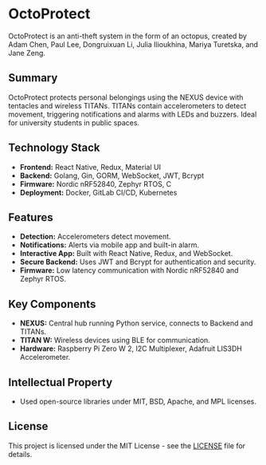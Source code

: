 # OctoProtect

OctoProtect is an anti-theft system in the form of an octopus, created by Adam Chen, Paul Lee, Dongruixuan Li, Julia Ilioukhina, Mariya Turetska, and Jane Zeng.

## Summary

OctoProtect protects personal belongings using the NEXUS device with tentacles and wireless TITANs. TITANs contain accelerometers to detect movement, triggering notifications and alarms with LEDs and buzzers. Ideal for university students in public spaces.

## Technology Stack

- **Frontend:** React Native, Redux, Material UI
- **Backend:** Golang, Gin, GORM, WebSocket, JWT, Bcrypt
- **Firmware:** Nordic nRF52840, Zephyr RTOS, C
- **Deployment:** Docker, GitLab CI/CD, Kubernetes

## Features

- **Detection:** Accelerometers detect movement.
- **Notifications:** Alerts via mobile app and built-in alarm.
- **Interactive App:** Built with React Native, Redux, and WebSocket.
- **Secure Backend:** Uses JWT and Bcrypt for authentication and security.
- **Firmware:** Low latency communication with Nordic nRF52840 and Zephyr RTOS.

## Key Components

- **NEXUS:** Central hub running Python service, connects to Backend and TITANs.
- **TITAN W:** Wireless devices using BLE for communication.
- **Hardware:** Raspberry Pi Zero W 2, I2C Multiplexer, Adafruit LIS3DH Accelerometer.

## Intellectual Property

- Used open-source libraries under MIT, BSD, Apache, and MPL licenses.


## License

This project is licensed under the MIT License - see the [LICENSE](LICENSE) file for details.
